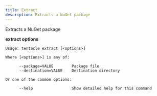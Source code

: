 ```yaml
---
title: Extract
description: Extracts a NuGet package
---
```


Extracts a NuGet package

**extract options**

```text
Usage: tentacle extract [<options>]

Where [<options>] is any of:

      --package=VALUE        Package file
      --destination=VALUE    Destination directory

Or one of the common options:

      --help                 Show detailed help for this command
```

